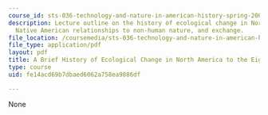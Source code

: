 ```yaml
---
course_id: sts-036-technology-and-nature-in-american-history-spring-2008
description: Lecture outline on the history of ecological change in North America,
  Native American relationships to non-human nature, and exchange.
file_location: /coursemedia/sts-036-technology-and-nature-in-american-history-spring-2008/fe14acd69b7dbaed6062a758ea9886df_wk2_outline.pdf
file_type: application/pdf
layout: pdf
title: A Brief History of Ecological Change in North America to the Eighteenth Century
type: course
uid: fe14acd69b7dbaed6062a758ea9886df

---
```

None
